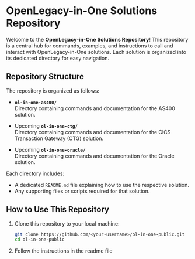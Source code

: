 # OpenLegacy-in-One Solutions Repository

Welcome to the **OpenLegacy-in-One Solutions Repository**! This repository is a central hub for commands, examples, and instructions to call and interact with OpenLegacy-in-One solutions. Each solution is organized into its dedicated directory for easy navigation.

## Repository Structure

The repository is organized as follows:

- **`ol-in-one-as400/`**  
  Directory containing commands and documentation for the AS400 solution.
  
- Upcoming **`ol-in-one-ctg/`**  
  Directory containing commands and documentation for the CICS Transaction Gateway (CTG) solution.

- Upcoming **`ol-in-one-oracle/`**  
  Directory containing commands and documentation for the Oracle solution.

Each directory includes:
- A dedicated `README.md` file explaining how to use the respective solution.
- Any supporting files or scripts required for that solution.

## How to Use This Repository

1. Clone this repository to your local machine:
   ```bash
   git clone https://github.com/<your-username>/ol-in-one-public.git
   cd ol-in-one-public
2. Follow the instructions in the readme file
